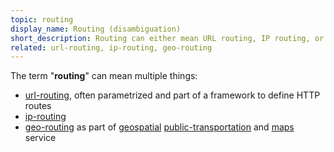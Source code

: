 ```yaml
---
topic: routing
display_name: Routing (disambiguation)
short_description: Routing can either mean URL routing, IP routing, or geo routing
related: url-routing, ip-routing, geo-routing
---
```

The term "**routing**" can mean multiple things:
* [url-routing](/topics/url-routing), often parametrized and part of a framework to define HTTP routes
* [ip-routing](/topics/ip-routing)
* [geo-routing](/topics/geo-routing) as part of [geospatial](/topics/geospatial) [public-transportation](/topics/public-transportation) and [maps](/topics/maps) service
